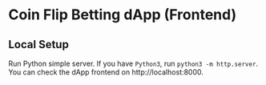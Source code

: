 # Coin Flip Betting dApp (Frontend)

## Local Setup

Run Python simple server. If you have `Python3`, run `python3 -m http.server`.
You can check the dApp frontend on http://localhost:8000.
